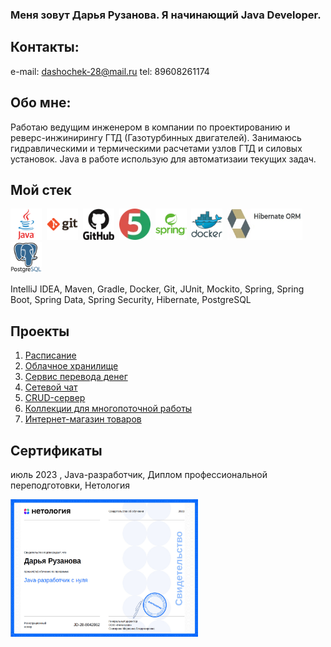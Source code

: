 ### **Меня зовут Дарья Рузанова. Я начинающий Java Developer.**
## Контакты:
e-mail: dashochek-28@mail.ru
tel: 89608261174

## Обо мне:
Работаю ведущим инженером в компании по проектированию и реверс-инжинирингу ГТД (Газотурбинных двигателей). Занимаюсь гидравлическими и термическими расчетами узлов ГТД и силовых установок. Java в работе использую для автоматизаии текущих задач. 

## Мой стек
<div>
  <img src="https://github.com/DariaRuzanova/Portfolio_/blob/main/images/java-original-wordmark.svg" width="50" height="50" title="Java">&nbsp
  <img src="https://github.com/DariaRuzanova/Portfolio_/blob/main/images/git-original-wordmark.svg" width="50" height="50" title="Git">&nbsp
  <img src="https://github.com/DariaRuzanova/Portfolio_/blob/main/images/github-original-wordmark.svg" width="50" height="50" title="GitHub">&nbsp
  <img src="https://github.com/DariaRuzanova/Portfolio_/blob/main/images/junit5Log.webp" width="50" height="50" title="JUnit">&nbsp
  <img src="https://github.com/DariaRuzanova/Portfolio_/blob/main/images/spring-original-wordmark.svg" width="50" height="50" title="Spring">&nbsp
  <img src="https://github.com/DariaRuzanova/Portfolio_/blob/main/images/docker-original-wordmark.svg" width="50" height="50" title="Docker">&nbsp
  <img src="https://github.com/DariaRuzanova/Portfolio_/blob/main/images/Hibernate.jpg" width="120" height="50" title="Hibernate">&nbsp
  <img src="https://github.com/DariaRuzanova/Portfolio_/blob/main/images/postgresql-original-wordmark.svg" width="50" height="50" title="PostgreSQL">&nbsp

 IntelliJ IDEA, Maven, Gradle, Docker, Git, JUnit, Mockito, Spring, Spring Boot, Spring Data, Spring Security, Hibernate, PostgreSQL

 ## Проекты

 1. [Расписание](https://github.com/DariaRuzanova/Schedule)
 2. [Облачное хранилище](https://github.com/DariaRuzanova/cloudStorage)
 3. [Сервис перевода денег](https://github.com/DariaRuzanova/transferMoneyService)
 4. [Сетевой чат](https://github.com/DariaRuzanova/CourseProjectNetworkChat/tree/main)
 5. [CRUD-сервер](https://github.com/DariaRuzanova/CRUD/tree/main)
 6. [Коллекции для многопоточной работы](https://github.com/DariaRuzanova/Analizer/tree/main)
 7. [Интернет-магазин товаров](https://github.com/DariaRuzanova/Patterns_SOLID/tree/main)

## Сертификаты
 июль 2023 , Java-разработчик, Диплом профессиональной переподготовки, Нетология
 <div>
  <img src="https://github.com/DariaRuzanova/Portfolio_/blob/main/images/certificate.jpg" width="300" height="220" title="certificate_netology">&nbsp
   

